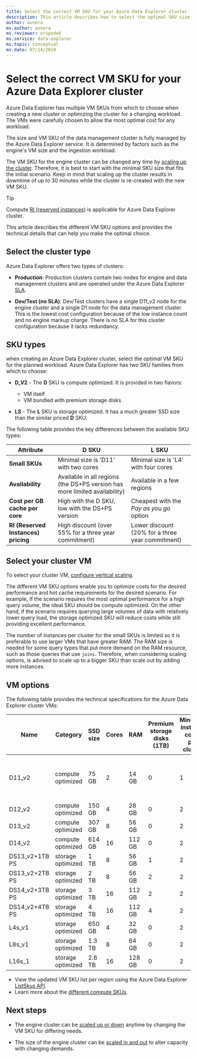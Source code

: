 ```yaml
---
title: Select the correct VM SKU for your Azure Data Explorer cluster
description: This article describes how to select the optimal SKU size for Azure Data Explorer cluster.
author: avnera
ms.author: avnera
ms.reviewer: orspodek
ms.service: data-explorer
ms.topic: conceptual
ms.date: 07/14/2019
---
```


# Select the correct VM SKU for your Azure Data Explorer cluster 

Azure Data Explorer has multiple VM SKUs from which to choose when creating a new cluster or optimizing the cluster for a changing workload. The VMs were carefully chosen to allow the most optimal cost for any workload. 

The size and VM SKU of the data management cluster is fully managed by the Azure Data Explorer service. It is determined by factors such as the engine's VM size and the ingestion workload. 

The VM SKU for the engine cluster can be changed any time by [scaling up the cluster](manage-cluster-vertical-scaling.md). Therefore, it is best to start with the minimal SKU size that fits the initial scenario. Keep in mind that scaling up the cluster results in downtime of up to 30 minutes while the cluster is re-created with the new VM SKU.

> [!TIP]
> Compute [RI (reserved instances)](https://docs.microsoft.com/en-us/azure/virtual-machines/windows/prepay-reserved-vm-instances) is applicable for Azure Data Explorer cluster.  

This article describes the different VM SKU options and provides the technical details that can help you make the optimal choice.

## Select the cluster type

Azure Data Explorer offers two types of clusters:

* **Production**: Production clusters contain two nodes for engine and data management clusters and are operated under the Azure Data Explorer [SLA](https://azure.microsoft.com/en-us/support/legal/sla/data-explorer/v1_0/).

* **Dev/Test (no SLA)**: Dev/Test clusters have a single D11_v2 node for the engine cluster and a single D1 node for the data management cluster. This is the lowest cost configuration because of the low instance count and no engine markup charge. There is no SLA for this cluster configuration because it lacks redundancy.

## SKU types

when creating an Azure Data Explorer cluster, select the *optimal* VM SKU for the planned workload. Azure Data Explorer has two SKU families from which to choose:

* **D_V2** - The **D** SKU is compute optimized. It is provided in two flavors:
    * VM itself
    * VM bundled with premium storage disks

* **LS** - The **L** SKU is storage optimized. It has a much greater SSD size than the similar priced **D** SKU.

The following table provides the key differences between the available SKU types:
 
|**Attribute** | **D SKU** | **L SKU**
|---|---|---
|**Small SKUs**|Minimal size is 'D11' with two cores|Minimal size is 'L4' with four cores
|**Availability**|Available in all regions (the DS+PS version has more limited availability)|Available in a few regions
|**Cost per GB cache per core**|High with the D SKU, low with the DS+PS version|Cheapest with the *Pay as you go* option
|**RI (Reserved Instances) pricing**|High discount (over 55% for a three year commitment)|Lower discount (20% for a three year commitment)  

## Select your cluster VM 

To select your cluster VM, [configure vertical scaling](manage-cluster-vertical-scaling.md#steps-to-configure-vertical-scaling). 

The different VM SKU options enable you to optimize costs for the desired performance and hot cache requirements for the desired scenario. For example, If the scenario requires the most optimal performance for a high query volume, the ideal SKU should be compute optimized. On the other hand, if the scenario requires querying large volumes of data with relatively lower query load, the storage optimized SKU will reduce costs while still providing excellent performance.

The number of instances per cluster for the small SKUs is limited so it is preferable to use larger VMs that have greater RAM. The RAM size is needed for some query types that put more demand on the RAM resource, such as those queries that use `joins`. Therefore, when considering scaling options, is advised to scale up to a bigger SKU than scale out by adding more instances.

## VM options

The following table provides the technical specifications for the Azure Data Explorer cluster VMs:

|**Name**| **Category** | **SSD size** | **Cores** | **RAM** | **Premium storage disks (1TB)**| **Minimum instance count per cluster** | **Maximum instance count per cluster**
|---|---|---|---|---|---|---|---
|D11_v2| compute optimized | 75 GB    | 2 | 14 GB | 0 | 1 | 8 (except for dev/test SKU where it is 1)
|D12_v2| compute optimized | 150 GB   | 4 | 28 GB | 0 | 2 | 16
|D13_v2| compute optimized | 307 GB   | 8 | 56 GB | 0 | 2 | 1,000
|D14_v2| compute optimized | 614 GB   | 16| 112 GB | 0 | 2 | 1,000
|DS13_v2+1TB PS| storage optimized | 1 TB | 8 | 56 GB | 1 | 2 | 1,000
|DS13_v2+2TB PS| storage optimized | 2 TB | 8 | 56 GB | 2 | 2 | 1,000
|DS14_v2+3TB PS| storage optimized | 3 TB | 16 | 112 GB | 2 | 2 | 1,000
|DS14_v2+4TB PS| storage optimized | 4 TB | 16 | 112 GB | 4 | 2 | 1,000
|L4s_v1| storage optimized | 650 GB | 4 | 32 GB | 0 | 2 | 16
|L8s_v1| storage optimized | 1.3 TB | 8 | 64 GB | 0 | 2 | 1,000
|L16s_1| storage optimized | 2.6 TB | 16| 128 GB | 0 | 2 | 1,000

* View the updated VM SKU list per region using the Azure Data Explorer [ListSkus API](/dotnet/api/microsoft.azure.management.kusto.clustersoperationsextensions.listskus?view=azure-dotnet). 
* Learn more about the [different compute SKUs](/azure/virtual-machines/windows/sizes-compute). 

## Next steps

* The engine cluster can be [scaled up or down](manage-cluster-vertical-scaling.md) anytime by changing the VM SKU for differing needs. 

* The size of the engine cluster can be [scaled in and out](manage-cluster-horizontal-scaling.md) to alter capacity with changing demands.

